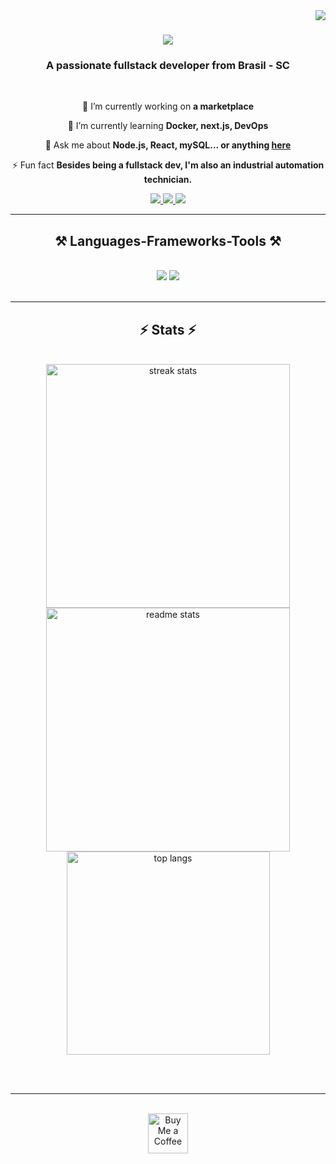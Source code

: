 <img align="right" src="https://visitor-badge.laobi.icu/badge?page_id=Faccin27.Faccin27" />

<h1 align="center">
    <img src="https://readme-typing-svg.herokuapp.com/?font=Righteous&size=35&center=true&vCenter=true&width=500&height=70&duration=4000&lines=Hi+There!+👋;+I'm+Guilherme+Faccin!;" />
</h1>

<h3 align="center">A passionate fullstack developer from Brasil - SC</h3>

<br/>

<div align="center">
 
 🔭 I’m currently working on **a marketplace**
 
 🌱 I’m currently learning **Docker, next.js, DevOps**

💬 Ask me about **Node.js, React, mySQL... or anything [here](https://github.com/Faccin27/Faccin27/issues)**

⚡ Fun fact **Besides being a fullstack dev, I'm also an industrial automation technician.**

 </div>
 
<div align="center"> 
  <a href="mailto:gfaccin27@gmail.com">
    <img src="https://img.shields.io/badge/Gmail-333333?style=for-the-badge&logo=gmail&logoColor=red" />
  </a>
  <a href="https://www.linkedin.com/in/guilherme-faccin-5b71a5172/" target="_blank">
    <img src="https://img.shields.io/badge/LinkedIn-0077B5?style=for-the-badge&logo=linkedin&logoColor=white" target="_blank" />
  </a>
  <a href="https://faccin27.github.io/My_portfolioR/" target="_blank">
     <img src="https://img.shields.io/badge/Portfolio-FF5722?style=for-the-badge&logo=todoist&logoColor=white" target="_blank" /> 
  </a>
</div>

 <hr/>
 
<h2 align="center">⚒️ Languages-Frameworks-Tools ⚒️</h2>
<br/>
<div align="center">
    <img src="https://skillicons.dev/icons?i=react,bootstrap,html,css,vscode,github,figma,tailwind,git" />
    <img src="https://skillicons.dev/icons?i=nodejs,python,javascript,typescript,express,nextjs,mysql" /><br>
</div>

<br/>

<hr/>

<h2 align="center">⚡ Stats ⚡</h2>
<br>
<div align=center>
  <img width=390 src="https://github-readme-streak-stats-Faccin27.vercel.app/?user=Faccin27&count_private=true&theme=react&border_radius=10" alt="streak stats"/>
  <img width=390 src="https://github-readme-stats-Faccin27.vercel.app/api?username=Faccin27&count_private=true&show_icons=true&theme=react&rank_icon=github&border_radius=10" alt="readme stats" />
  <br/>
  <img width=325 align="center" src="https://github-readme-stats-Faccin27.vercel.app/api/top-langs/?username=Faccin27&hide=HTML&langs_count=8&layout=compact&theme=react&border_radius=10&size_weight=0.5&count_weight=0.5&exclude_repo=github-readme-stats" alt="top langs" />
</div>

<br/><br/>

<hr/>

<br/>

<div align="center">
<a href='https://faccin27.github.io/My_portfolioR/' target='_blank'><img height='64' style='border:0px;height:64px;' src='https://storage.ko-fi.com/cdn/kofi1.png?v=3' border='0' alt='Buy Me a Coffee' /></a>
</div>

<br/>
